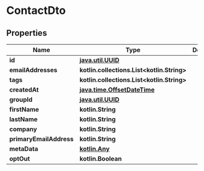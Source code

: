 
# ContactDto

## Properties
Name | Type | Description | Notes
------------ | ------------- | ------------- | -------------
**id** | [**java.util.UUID**](java.util.UUID) |  | 
**emailAddresses** | **kotlin.collections.List&lt;kotlin.String&gt;** |  | 
**tags** | **kotlin.collections.List&lt;kotlin.String&gt;** |  | 
**createdAt** | [**java.time.OffsetDateTime**](java.time.OffsetDateTime) |  | 
**groupId** | [**java.util.UUID**](java.util.UUID) |  |  [optional]
**firstName** | **kotlin.String** |  |  [optional]
**lastName** | **kotlin.String** |  |  [optional]
**company** | **kotlin.String** |  |  [optional]
**primaryEmailAddress** | **kotlin.String** |  |  [optional]
**metaData** | [**kotlin.Any**]() |  |  [optional]
**optOut** | **kotlin.Boolean** |  |  [optional]




